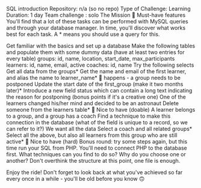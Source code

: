 SQL introduction
Repository: n/a (so no repo)
Type of Challenge: Learning
Duration: 1 day
Team challenge : solo
The Mission
🌱 Must-have features
You'll find that a lot of these tasks can be performed with MySQL queries and through your database manager. In time, you'll discover what works best for each task. A * means you should use a query for this.

Get familiar with the basics and set up a database
Make the following tables and populate them with some dummy data (have at least two entries for every table)
groups: id, name, location, start_date, max_participants
learners: id, name, email, active
coaches: id, name
Try the following selects
Get all data from the groups*
Get the name and email of the first learner, and alias the name to learner_name*
💩 happens - a group needs to be postponed
Update the start date of the first_group (make it two months later)*
Introduce a new field status which can contain a long text indicating the reason for postponing (bonus points if it's a creative one)
One of the learners changed his/her mind and decided to be an astronaut
Delete someone from the learners table*
🌼 Nice to have (doable)
A learner belongs to a group, and a group has a coach
Find a technique to make this connection in the database (what of the field is unique to a record, so we can refer to it?)
We want all the data
Select a coach and all related groups*
Select all the above, but also all learners from this group who are still active*
🌳 Nice to have (hard)
Bonus round: try some steps again, but this time run your SQL from PHP. You'll need to connect PHP to the database first. What techniques can you find to do so? Why do you choose one or another? Don't overthink the structure at this point, one file is enough.

Enjoy the ride! Don't forget to look back at what you've achieved so far every once in a while - you'll be old before you know 🙃 